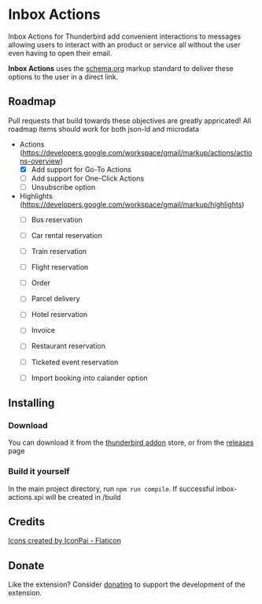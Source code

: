 # Inbox Actions
 Inbox Actions for Thunderbird add convenient interactions to messages allowing users to interact with an product or service all without the user even having to open their email.

 **Inbox Actions** uses the [schema.org](https://schema.org) markup standard to deliver these options to the user in a direct link. 

 ## Roadmap
 Pull requests that build towards these objectives are greatly appricated! All roadmap items should work for both json-ld and microdata

* Actions (https://developers.google.com/workspace/gmail/markup/actions/actions-overview)
  - [x] Add support for Go-To Actions
  - [ ] Add support for One-Click Actions
  - [ ] Unsubscribe option
* Highlights (https://developers.google.com/workspace/gmail/markup/highlights)
  - [ ] Bus reservation
  - [ ] Car rental reservation
  - [ ] Train reservation
  - [ ] Flight reservation
  - [ ] Order
  - [ ] Parcel delivery
  - [ ] Hotel reservation
  - [ ] Invoice
  - [ ] Restaurant reservation
  - [ ] Ticketed event reservation
  - [ ] Import booking into calander option


## Installing
### Download
You can download it from the [thunderbird addon](https://addons.thunderbird.net/EN-US/thunderbird/addon/inbox-actions) store, or from the [releases](https://github.com/SrS2225a/inbox-actions/releases) page

### Build it yourself
In the main project directory, run `npm run compile`. If successful inbox-actions.xpi will be created in /build 

## Credits
<a href="https://www.flaticon.com/free-icons/">Icons created by IconPai - Flaticon</a>

## Donate
Like the extension? Consider [donating](https://liberapay.com/Eris/donate) to support the development of the extension.
